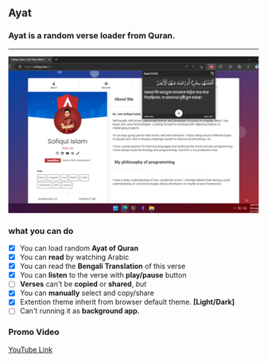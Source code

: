 ## **Ayat**
### Ayat is a random verse loader from Quran.
-----------------
![ayat extention](screenshot.jpg)

### **what you can do**
- [x] You can load random **Ayat of Quran**
- [x] You can **read** by watching Arabic
- [x] You can read the **Bengali Translation** of this verse
- [x] You can **listen** to the verse with **play/pause** button
- [ ] **Verses** can't be **copied** or **shared**, *but*
- [x] You can **manually** select and copy/share
- [x] Extention theme inherit from browser default theme. **[Light/Dark]**
- [ ] Can't running it as **background app.** 

### **Promo Video**
[YouTube Link](https://youtu.be/FOOVZpL_Db4)